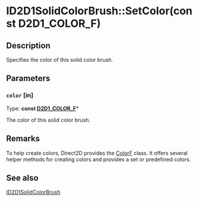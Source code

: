 # ID2D1SolidColorBrush::SetColor(const D2D1_COLOR_F)

## Description

Specifies the color of this solid color brush.

## Parameters

### `color` [in]

Type: **const [D2D1_COLOR_F](https://learn.microsoft.com/windows/win32/Direct2D/d2d1-color-f)***

The color of this solid color brush.

## Remarks

To help create colors, Direct2D provides the [ColorF](https://learn.microsoft.com/windows/win32/api/d2d1helper/nl-d2d1helper-colorf) class. It offers several helper methods for creating colors and provides a set or predefined colors.

## See also

[ID2D1SolidColorBrush](https://learn.microsoft.com/windows/win32/api/d2d1/nn-d2d1-id2d1solidcolorbrush)
